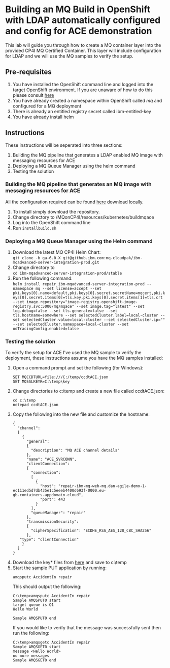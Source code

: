# Building an MQ Build in OpenShift with LDAP automatically configured and config for ACE demonstration
This lab will guide you through how to create a MQ container layer into the provided CP4I MQ Certified Container. 
This layer will include configuration for LDAP and we will use the MQ samples to verify the setup.

## Pre-requisites
1. You have installed the OpenShift command line and logged into the target OpenShift environment. If you are unaware of how to do this please consult [here](https://docs.openshift.com/container-platform/4.2/cli_reference/openshift_cli/getting-started-cli.html)
1. You have already created a namespace within OpenShift called *mq* and configured for a MQ deployment
1. There is already an entitled registry secret called ibm-entitled-key
1. You have already install helm

## Instructions
These instructions will be seperated into three sections:
1. Building the MQ pipeline that generates a LDAP enabled MQ image with messaging resources for ACE
1. Deploying a MQ Queue Manager using the helm command
1. Testing the solution

### Building the MQ pipeline that generates an MQ image with messaging resources for ACE
All the configuration required can be found [here](https://github.ibm.com/CALLUMJ/MQonCP4I/tree/master/resources/kubernetes/buildldapmq) download locally.
1. To install simply download the repository.     
2. Change directory to <github download>/MQonCP4I/resources/kubernetes/buildmqace
2. Log into the OpenShift command line
2. Run ```installbuild.sh```

### Deploying a MQ Queue Manager using the Helm command
1. Download the latest MQ CP4I Helm Chart:     
   ```git clone -b ga-6.0.X git@github.ibm.com:mq-cloudpak/ibm-mqadvanced-server-integration-prod.git```
1. Change directory to      
   ``cd ibm-mqadvanced-server-integration-prod/stable``
1. Run the following command:     
   ```helm install repair ibm-mqadvanced-server-integration-prod --namespace mq --set license=accept --set pki.keys[0].name=default,pki.keys[0].secret.secretName=mqcert,pki.keys[0].secret.items[0]=tls.key,pki.keys[0].secret.items[1]=tls.crt --set image.repository="image-registry.openshift-image-registry.svc:5000/mq/mqace" --set image.tag="latest" --set log.debug=false --set tls.generate=false --set tls.hostname=somewhere --set selectedCluster.label=local-cluster --set selectedCluster.value=local-cluster --set selectedCluster.ip="" --set selectedCluster.namespace=local-cluster --set odTracingConfig.enabled=false```

### Testing the solution
To verify the setup for ACE I've used the MQ sample to verify the deployment, 
these instructions assume you have the MQ samples installed:
1. Open a command prompt and set the following (for Windows):      
   ```
   SET MQCCDTURL=file:///C:/temp/ccdtACE.json
   SET MQSSLKEYR=C:\temp\key
   ```
1. Change directories to c:\temp and create a new file called ccdtACE.json:         
   ```
   cd c:\temp
   notepad ccdtACE.json
   ```
1. Copy the following into the new file and customize the hostname:       
   ```
   {
     "channel":
     [
       {
         "general":
         {
           "description": "MQ ACE channel details"
         },
         "name": "ACE_SVRCONN",
         "clientConnection":
         {
           "connection":
           [
             {
               "host": "repair-ibm-mq-web-mq.dan-agile-demo-1-ec111ed5d7db435e1c5eeeb4400d693f-0000.eu-gb.containers.appdomain.cloud",
               "port": 443
             }
           ],
           "queueManager": "repair"
         },
         "transmissionSecurity":
         {
           "cipherSpecification": "ECDHE_RSA_AES_128_CBC_SHA256"
         },
   	  "type": "clientConnection"
       }
     ]
   }
   ```
1. Download the key* files from [here](https://github.ibm.com/CALLUMJ/MQonCP4I/tree/master/resources/tls) and save to c:\temp
1. Start the sample PUT application by running:     
   ```
   amqsputc AccidentIn repair
   ```
   This should output the following:    
   ```
   C:\temp>amqsputc AccidentIn repair
   Sample AMQSPUT0 start
   target queue is Q1
   Hello World

   Sample AMQSPUT0 end
   ```
   If you would like to verify that the message was successfully sent then run the following:      
   ```
   C:\temp>amqsgetc AccidentIn repair
   Sample AMQSGET0 start
   message <Hello World>
   no more messages
   Sample AMQSGET0 end
   ```
 
